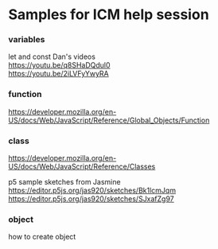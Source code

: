 # Samples for ICM help session

### variables
let and const Dan's videos  
https://youtu.be/q8SHaDQdul0      
https://youtu.be/2iLVFyYwyRA        

### function
https://developer.mozilla.org/en-US/docs/Web/JavaScript/Reference/Global_Objects/Function

### class
https://developer.mozilla.org/en-US/docs/Web/JavaScript/Reference/Classes

p5 sample sketches from Jasmine      
https://editor.p5js.org/jas920/sketches/Bk1lcmJqm    
https://editor.p5js.org/jas920/sketches/SJxafZg97       

      
### object
how to create object       
